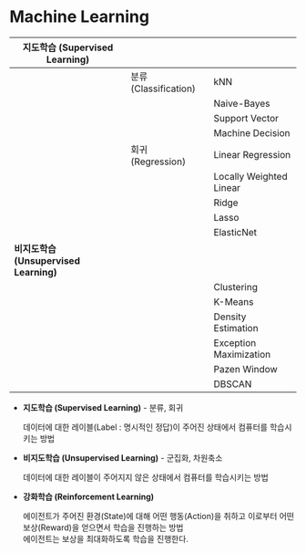 # Machine Learning

| 지도학습 (Supervised Learning) |  |  |
| --- | --- | --- |
|  | 분류 (Classification) | kNN |
|  |  | Naive-Bayes |
|  |  | Support Vector |
|  |  | Machine Decision |
|  | 회귀 (Regression) | Linear Regression |
|  |  | Locally Weighted Linear |
|  |  | Ridge |
|  |  | Lasso |
|  |  | ElasticNet |
| **비지도학습 (Unsupervised Learning)** |  |  |
|  |  | Clustering |
|  |  | K-Means |
|  |  | Density Estimation |
|  |  | Exception Maximization |
|  |  | Pazen Window |
|  |  | DBSCAN |
- **지도학습 (Supervised Learning)** - 분류, 회귀
    
    데이터에 대한 레이블(Label : 명시적인 정답)이 주어진 상태에서 컴퓨터를 학습시키는 방법
    
- **비지도학습 (Unsupervised Learning)** - 군집화, 차원축소
    
    데이터에 대한 레이블이 주어지지 않은 상태에서 컴퓨터를 학습시키는 방법
    
- **강화학습 (Reinforcement Learning)**
    
    에이전트가 주어진 환경(State)에 대해 어떤 행동(Action)을 취하고 이로부터 
    어떤 보상(Reward)을 얻으면서 학습을 진행하는 방법 <br>
    에이전트는 보상을 최대화하도록 학습을 진행한다.
